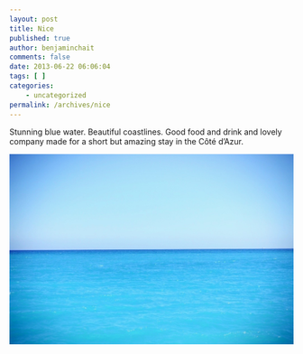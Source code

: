 ```yaml
---
layout: post
title: Nice
published: true
author: benjaminchait
comments: false
date: 2013-06-22 06:06:04
tags: [ ]
categories:
    - uncategorized
permalink: /archives/nice
---
```

Stunning blue water. Beautiful coastlines. Good food and drink and lovely company made for a short but amazing stay in the Côté d’Azur.


![Azure][1]

 [1]: /wp-content/uploads/media/img/2013/06-wp/20130629-172856.jpg
